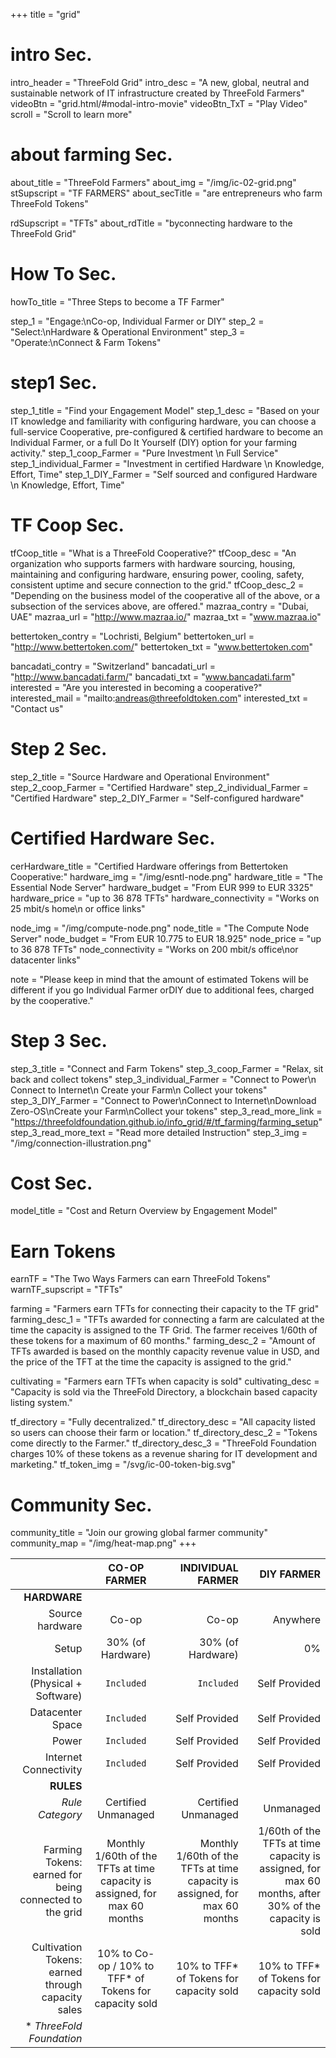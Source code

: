 +++
title = "grid"

# intro Sec.
intro_header = "ThreeFold Grid"
intro_desc = "A new, global, neutral and sustainable network of IT infrastructure created by ThreeFold Farmers"
videoBtn = "grid.html/#modal-intro-movie"
videoBtn_TxT = "Play Video"
scroll = "Scroll to learn more"

# about farming Sec.
about_title = "ThreeFold Farmers"
about_img = "/img/ic-02-grid.png"
stSupscript = "TF FARMERS"
about_secTitle = "are entrepreneurs who farm ThreeFold Tokens"

rdSupscript = "TFTs"
about_rdTitle = "byconnecting hardware to the ThreeFold Grid"

# How To Sec.
howTo_title = "Three Steps to become a TF Farmer"

step_1 = "Engage:\nCo-op, Individual Farmer or DIY"
step_2 = "Select:\nHardware & Operational Environment"
step_3 = "Operate:\nConnect & Farm Tokens"

# step1 Sec.
step_1_title = "Find your Engagement Model"
step_1_desc = "Based on your IT knowledge and familiarity with configuring hardware, you can choose a full-service Cooperative, pre-configured & certified hardware to become an Individual Farmer, or a full Do It Yourself (DIY) option for your farming activity."
step_1_coop_Farmer = "Pure Investment \n Full Service"
step_1_individual_Farmer = "Investment in certified Hardware \n Knowledge, Effort, Time"
step_1_DIY_Farmer = "Self sourced and configured Hardware \n Knowledge, Effort, Time"

# TF Coop Sec.
tfCoop_title = "What is a ThreeFold Cooperative?"
tfCoop_desc = "An organization who supports farmers with hardware sourcing, housing, maintaining and configuring hardware, ensuring power, cooling, safety, consistent uptime and secure connection to the grid."
tfCoop_desc_2 = "Depending on the business model of the cooperative all of the above, or a subsection of the services above, are offered."
mazraa_contry = "Dubai, UAE"
mazraa_url = "http://www.mazraa.io/"
mazraa_txt = "www.mazraa.io"

bettertoken_contry = "Lochristi, Belgium"
bettertoken_url = "http://www.bettertoken.com/"
bettertoken_txt = "www.bettertoken.com"

bancadati_contry = "Switzerland"
bancadati_url = "http://www.bancadati.farm/"
bancadati_txt = "www.bancadati.farm"
interested = "Are you interested in becoming a cooperative?"
interested_mail = "mailto:andreas@threefoldtoken.com"
interested_txt = "Contact us"

# Step 2 Sec.
step_2_title = "Source Hardware and Operational Environment"
step_2_coop_Farmer = "Certified Hardware"
step_2_individual_Farmer = "Certified Hardware"
step_2_DIY_Farmer = "Self-configured hardware"

# Certified Hardware Sec.
cerHardware_title = "Certified Hardware offerings from Bettertoken Cooperative:"
hardware_img = "/img/esntl-node.png"
hardware_title = "The Essential Node Server"
hardware_budget = "From EUR 999 to EUR 3325"
hardware_price = "up to 36 878 TFTs"
hardware_connectivity = "Works on 25 mbit/s home\n or office links"

node_img = "/img/compute-node.png"
node_title = "The Compute Node Server"
node_budget = "From EUR 10.775 to EUR 18.925"
node_price = "up to 36 878 TFTs"
node_connectivity = "Works on 200 mbit/s office\nor datacenter links"

note = "Please keep in mind that the amount of estimated Tokens will be different if you go Individual Farmer orDIY due to additional fees, charged by the cooperative."

# Step 3 Sec.
step_3_title = "Connect and Farm Tokens"
step_3_coop_Farmer = "Relax, sit back and collect tokens"
step_3_individual_Farmer = "Connect to Power\n Connect to Internet\n Create your Farm\n Collect your tokens"
step_3_DIY_Farmer = "Connect to Power\nConnect to Internet\nDownload Zero-OS\nCreate your Farm\nCollect your tokens"
step_3_read_more_link = "https://threefoldfoundation.github.io/info_grid/#/tf_farming/farming_setup"
step_3_read_more_text = "Read more detailed Instruction"
step_3_img = "/img/connection-illustration.png"

# Cost Sec.
model_title = "Cost and Return Overview by Engagement Model"

# Earn Tokens
earnTF = "The Two Ways Farmers can earn ThreeFold Tokens"
warnTF_supscript = "TFTs"

farming = "Farmers earn TFTs for connecting their capacity to the TF grid"
farming_desc_1 = "TFTs awarded for connecting a farm are calculated at the time the capacity is assigned to the TF Grid. The farmer receives 1/60th of these tokens for a maximum of 60 months."
farming_desc_2 = "Amount of TFTs awarded is based on the monthly capacity revenue value in USD, and the price of the TFT at the time the capacity is assigned to the grid."

cultivating = "Farmers earn TFTs when capacity is sold"
cultivating_desc = "Capacity is sold via the ThreeFold Directory, a blockchain based capacity listing system."

tf_directory = "Fully decentralized."
tf_directory_desc = "All capacity listed so users can choose their farm or location."
tf_directory_desc_2 = "Tokens come directly to the Farmer."
tf_directory_desc_3 = "ThreeFold Foundation charges 10% of these tokens as a&nbsp;revenue sharing for IT development and marketing."
tf_token_img = "/svg/ic-00-token-big.svg"

# Community Sec.
community_title = "Join our growing global farmer community"
community_map = "/img/heat-map.png"
+++

|                                    | CO-OP FARMER     | INDIVIDUAL FARMER | DIY FARMER    |
| ----------------------------------:|:----------------:| -----------------:| -------------:|
| **HARDWARE**                                                                              |
| Source hardware                    | Co-op            | Co-op             | Anywhere      |
| Setup                              | 30% (of Hardware)| 30% (of Hardware) | 0%            |
| Installation (Physical + Software) | `Included`       | `Included`        | Self Provided |
| Datacenter Space                   | `Included`       | Self Provided     | Self Provided |
| Power                              | `Included`       | Self Provided     | Self Provided |
| Internet Connectivity              | `Included`       | Self Provided     | Self Provided |
|  **RULES**                                                                                |
| *Rule Category*                    | Certified Unmanaged          | Certified Unmanaged             | Unmanaged     |
| Farming Tokens: earned for being connected to the grid              | Monthly 1/60th of the TFTs at time capacity is assigned, for max 60 months | Monthly 1/60th of the TFTs at time capacity is assigned, for max 60 months | 1/60th of the TFTs at time capacity is assigned, for max 60 months, after 30% of the capacity is sold |
| Cultivation Tokens: earned through capacity sales | 10% to Co-op / 10% to TFF* of Tokens for capacity sold | 10% to TFF* of Tokens for capacity sold | 10% to TFF* of Tokens for capacity sold |
| * *ThreeFold Foundation*  |
